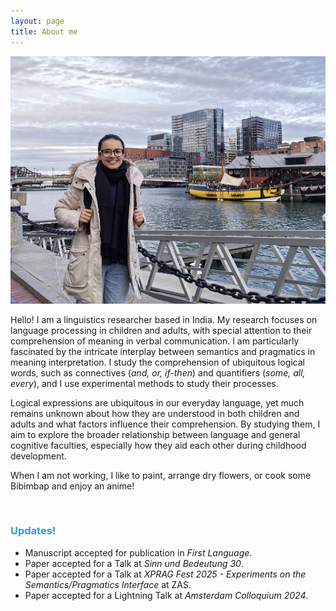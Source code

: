```yaml
---
layout: page
title: About me
---
```

<html>
  <body>
    <img width="505" height="396" src="/boston.jpg" alt="My Image">
    <!-- <figcaption align = "center"><span style="font-size:0.7em;">(Zandvoort beach, December, 2022)</span></figcaption> -->
  </body>
</html> 

Hello! I am a linguistics researcher based in India. <!--I have recently submitted my Ph.D. dissertation in the Department of Linguistics and Contemporary English at the English and Foreign Languages University, Hyderabad, and it is currently under review by external examiners. Earlier, I obtained an M.A. in Linguistics from Jawaharlal Nehru University, New Delhi, in 2019.-->
My research focuses on language processing in children and adults, with special attention to their comprehension of meaning in verbal communication.  I am particularly fascinated by the intricate interplay between semantics and pragmatics in meaning interpretation. I study the comprehension of ubiquitous logical words, such as connectives (_and, or, if-then_) and quantifiers (_some, all, every_), and I use experimental methods to study their processes. 

Logical expressions are ubiquitous in our everyday language, yet much remains unknown about how they are understood in both children and adults and what factors influence their comprehension. By studying them, I aim to explore the broader relationship between language and general cognitive faculties, especially how they aid each other during childhood development. 

When I am not working, I like to paint, arrange dry flowers, or cook some Bibimbap and enjoy an anime!  

&nbsp;  

<h3> <span style="color: #3498DB ;">Updates!</span> </h3> 

- Manuscript accepted for publication in _First Language_. 
- Paper accepted for a Talk at _Sinn und Bedeutung 30_. 
- Paper accepted for a Talk at _XPRAG Fest 2025 - Experiments on the Semantics/Pragmatics Interface_ at ZAS.
- Paper accepted for a Lightning Talk at _Amsterdam Colloquium 2024_. 

&nbsp;  
 
<!-- <small>This website is new and I am still building it. You can view my CV in the CV section above. I hope you will be able to see a better version of this website very soon! </small> -->

